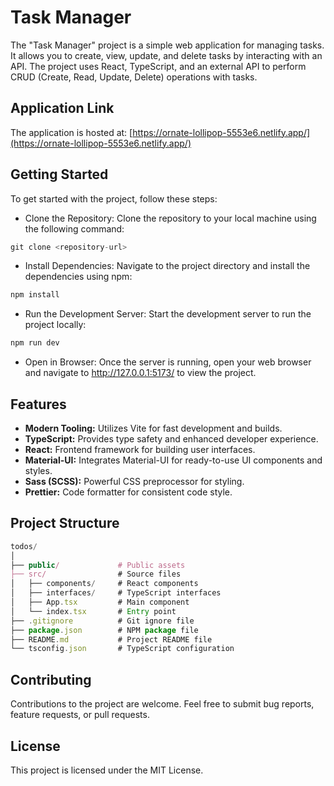 # Task Manager

The "Task Manager" project is a simple web application for managing tasks. It allows you to create, view, update, and delete tasks by interacting with an API. The project uses React, TypeScript, and an external API to perform CRUD (Create, Read, Update, Delete) operations with tasks.

## Application Link

The application is hosted at: [https://ornate-lollipop-5553e6.netlify.app/](https://ornate-lollipop-5553e6.netlify.app/)

## Getting Started

To get started with the project, follow these steps:

- Clone the Repository: Clone the repository to your local machine using the following command:

```js
git clone <repository-url>
```

- Install Dependencies: Navigate to the project directory and install the dependencies using npm:

```js
npm install
```

- Run the Development Server: Start the development server to run the project locally:

```js
npm run dev
```

- Open in Browser: Once the server is running, open your web browser and navigate to http://127.0.0.1:5173/ to view the project.

## Features

- **Modern Tooling:** Utilizes Vite for fast development and builds.
- **TypeScript:** Provides type safety and enhanced developer experience.
- **React:** Frontend framework for building user interfaces.
- **Material-UI:** Integrates Material-UI for ready-to-use UI components and styles.
- **Sass (SCSS):** Powerful CSS preprocessor for styling.
- **Prettier:** Code formatter for consistent code style.

## Project Structure

```js
todos/
│
├── public/             # Public assets
├── src/                # Source files
│   ├── components/     # React components
│   ├── interfaces/     # TypeScript interfaces
│   ├── App.tsx         # Main component
│   └── index.tsx       # Entry point
├── .gitignore          # Git ignore file
├── package.json        # NPM package file
├── README.md           # Project README file
└── tsconfig.json       # TypeScript configuration
```

## Contributing

Contributions to the project are welcome. Feel free to submit bug reports, feature requests, or pull requests.

## License

This project is licensed under the MIT License.
